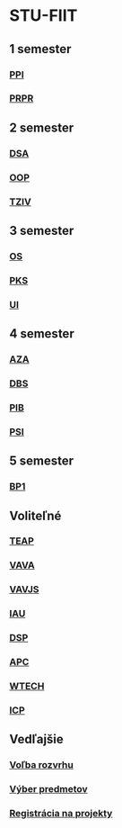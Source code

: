 # STU-FIIT

## 1 semester

### [PPI](Princípy%20počítačového%20inžinierstva)
### [PRPR](Procedurálne%20programovanie)

## 2 semester

### [DSA](Datové%20štruktúry%20a%20algoritmy)
### [OOP](Objektovo-orientované%20programovanie)
### [TZIV](Teoretické%20základy%20informatických%20vied)

## 3 semester

### [OS](Operačné%20systémy)
### [PKS](Počítačové%20a%20komunikačné%20siete)
### [UI](Umelá%20inteligencia)

## 4 semester

### [AZA](Analýza%20a%20zložitosť%20algoritmov)
### [DBS](Databázové%20systémy)
### [PIB](Princípy%20informačnej%20bezpečnosti)
### [PSI](Princípy%20softvérového%20inžinierstva)

## 5 semester

### [BP1](Bakalársky%20projekt%20I)

## Voliteľné

### [TEAP](Tvorba%20efektivnych%20algoritmov%20a%20programov)
### [VAVA](Vývoj%20aplikácií%20s%20viacvrstvovou%20architektúrou)
### [VAVJS](Vývoj%20aplikácií%20s%20viacvrstvovou%20architektúrou)
### [IAU](Inteligentná%20analýza%20údajov)
### [DSP](Programovanie%20pre%20dátovú%20vedu)
### [APC](Aplikačné%20programovanie%20v%20C++)
### [WTECH](Základy%20webových%20technológií)
### [ICP](Interakcia%20človeka%20s%20počítačom)

## Vedľajšie

### [Voľba rozvrhu](Voľba%20rozvrhu.pdf)
### [Výber predmetov](Výber%20predmetov.pdf) 
### [Registrácia na projekty](Voľba%20BP-DP.pdf) 